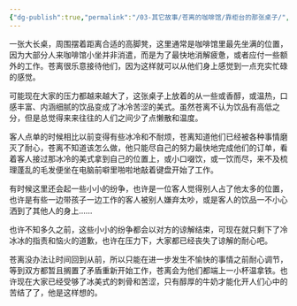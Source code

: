 ```yaml
---
{"dg-publish":true,"permalink":"/03-其它故事/苍离的咖啡馆/靠柜台的那张桌子/","dgPassFrontmatter":true,"noteIcon":"","created":"2024-11-23T18:25:50.738+08:00","updated":"2024-11-25T09:04:27.000+08:00"}
---
```


一张大长桌，周围摆着距离合适的高脚凳，这里通常是咖啡馆里最先坐满的位置，因为大部分人来咖啡馆小坐并非消遣，而是为了最快地消解疲惫，或者应付一些额外的工作。苍离很乐意接待他们，因为这样就可以从他们身上感觉到一点充实忙碌的感觉。

可能现在大家的压力都越来越大了，这张桌子上放着的从一些或香醇，或温热，口感丰富、内涵细腻的饮品变成了冰冷苦涩的美式。虽然苍离不认为饮品有高低之分，但是总觉得来来往往的人们之间少了点懒散和温度。

客人点单的时候相比以前变得有些冰冷和不耐烦，苍离知道他们已经被各种事情磨灭了耐心，苍离不知道该怎么做，他只能尽自己的努力最快地完成他们的订单，看着客人接过那冰冷的美式拿到自己的位置上，或小口啜饮，或一饮而尽，来不及梳理蓬乱的毛发便坐在电脑前噼里啪啦地敲着键盘开始了工作。

有时候这里还会起一些小小的纷争，也许是一位客人觉得别人占了他太多的位置，也许是有些一边带孩子一边工作的客人被别人嫌弃太吵，或是客人的饮品一不小心洒到了其他人的身上...... 

也许不知多久之前，这些小小的纷争都会以对方的谅解结束，可现在就只剩下了冷冰冰的指责和恼火的道歉，也许在压力下，大家都已经丧失了谅解的耐心吧。

苍离没办法让时间回到从前，所以只能在进一步发生不愉快的事情之前耐心调节，等到双方都暂且搁置了矛盾重新开始工作，苍离会为他们都端上一小杯温拿铁。也许现在大家已经受够了冰美式的刺骨和苦涩，只有醇厚的牛奶才能化开人们心中的苦结了了，他是这样想的。